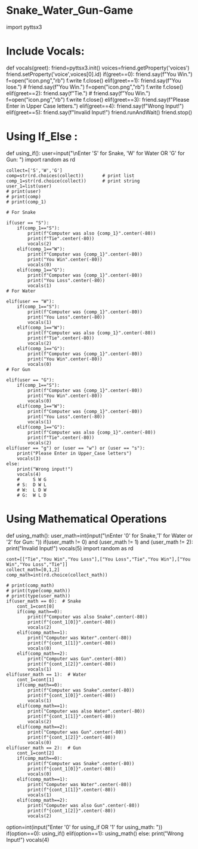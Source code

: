 # Snake_Water_Gun-Game

import pyttsx3

# Include Vocals:
def vocals(greet):
    friend=pyttsx3.init()
    voices=friend.getProperty('voices')
    friend.setProperty('voice',voices[0].id)
    if(greet==0):
        friend.say(f"You     Win.")
        f=open("icon.png","rb")
        f.write
        f.close()
    elif(greet==1):
        friend.say(f"You     lose.")
        # friend.say(f"You     Win.")
        f=open("icon.png","rb")
        f.write
        f.close()
    elif(greet==2):
        friend.say(f"Tie.")
        # friend.say(f"You     Win.")
        f=open("icon.png","rb")
        f.write
        f.close()
    elif(greet==3):
        friend.say(f"Please Enter in Upper Case letters.")
    elif(greet==4):
        friend.say(f"Wrong Input!")
    elif(greet==5):
        friend.say(f"Invalid Input!")
    friend.runAndWait()
    friend.stop()



# Using If_Else :
def using_if():
    user=input("\nEnter 'S' for Snake, 'W' for Water OR 'G' for Gun: ")
    import random as rd


    collect=['S','W','G']
    comp=str(rd.choices(collect))       # print list
    comp_1=str(rd.choice(collect))      # print string
    user_1=list(user)
    # print(user)
    # print(comp)
    # print(comp_1)

    # For Snake

    if(user == "S"):
        if(comp_1=="S"):
            print(f"Computer was also {comp_1}".center(-80))
            print(f"Tie".center(-80))
            vocals(2)
        elif(comp_1=="W"):
            print(f"Computer was {comp_1}".center(-80))
            print("You Win".center(-80))
            vocals(0)
        elif(comp_1=="G"):
            print(f"Computer was {comp_1}".center(-80))
            print("You Loss".center(-80))
            vocals(1)
    # For Water

    elif(user == "W"):
        if(comp_1=="S"):
            print(f"Computer was {comp_1}".center(-80))
            print("You Loss".center(-80))
            vocals(1)
        elif(comp_1=="W"):
            print(f"Computer was also {comp_1}".center(-80))
            print(f"Tie".center(-80))
            vocals(2)
        elif(comp_1=="G"):
            print(f"Computer was {comp_1}".center(-80))
            print("You Win".center(-80))
            vocals(0)
    # For Gun

    elif(user == "G"):
        if(comp_1=="S"):
            print(f"Computer was {comp_1}".center(-80))
            print("You Win".center(-80))
            vocals(0)
        elif(comp_1=="W"):
            print(f"Computer was {comp_1}".center(-80))
            print("You Loss".center(-80))
            vocals(1)
        elif(comp_1=="G"):
            print(f"Computer was also {comp_1}".center(-80))
            print(f"Tie".center(-80))
            vocals(2)
    elif(user == "g") or (user == "w") or (user == "s"):
        print("Please Enter in Upper_Case letters")
        vocals(3)
    else:
        print("Wrong input!")
        vocals(4)
        #     S W G
        # S:  D W L
        # W:  L D W
        # G:  W L D

# Using Mathematical Operations
def using_math():
    user_math=int(input("\nEnter '0' for Snake,'1' for Water or '2' for Gun: "))
    if(user_math != 0) and (user_math != 1) and (user_math != 2):
        print("Invalid Input!")
        vocals(5)
    import random as rd

    cont=[["Tie","You Win","You Loss"],["You Loss","Tie","You Win"],["You Win","You Loss","Tie"]]
    collect_math=[0,1,2]
    comp_math=int(rd.choice(collect_math))

    # print(comp_math)
    # print(type(comp_math))
    # print(type(user_math))
    if(user_math == 0):  # Snake
        cont_1=cont[0]
        if(comp_math==0):
            print(f"Computer was also Snake".center(-80))
            print(f"{cont_1[0]}".center(-80))
            vocals(2)
        elif(comp_math==1):
            print("Computer was Water".center(-80))
            print(f"{cont_1[1]}".center(-80))
            vocals(0)
        elif(comp_math==2):
            print("Computer was Gun".center(-80))
            print(f"{cont_1[2]}".center(-80))
            vocals(1)
    elif(user_math == 1):  # Water
        cont_1=cont[1]
        if(comp_math==0):
            print(f"Computer was Snake".center(-80))
            print(f"{cont_1[0]}".center(-80))
            vocals(1)
        elif(comp_math==1):
            print("Computer was also Water".center(-80))
            print(f"{cont_1[1]}".center(-80))
            vocals(2)
        elif(comp_math==2):
            print("Computer was Gun".center(-80))
            print(f"{cont_1[2]}".center(-80))
            vocals(0)
    elif(user_math == 2):  # Gun
        cont_1=cont[2]
        if(comp_math==0):
            print(f"Computer was Snake".center(-80))
            print(f"{cont_1[0]}".center(-80))
            vocals(0)
        elif(comp_math==1):
            print("Computer was Water".center(-80))
            print(f"{cont_1[1]}".center(-80))
            vocals(1)
        elif(comp_math==2):
            print("Computer was also Gun".center(-80))
            print(f"{cont_1[2]}".center(-80))
            vocals(2)

option=int(input("Enter '0' for using_if OR '1' for using_math: "))
if(option==0):
    using_if()
elif(option==1):
    using_math()
else:
    print("Wrong Input!")
    vocals(4)
